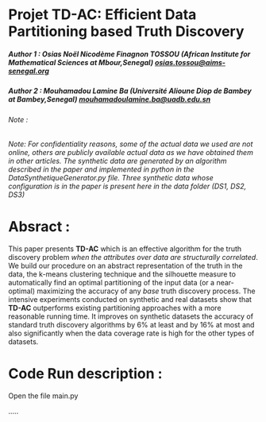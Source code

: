 
# Projet TD-AC: Efficient Data Partitioning based Truth Discovery

##### Author 1 : Osias Noël Nicodème Finagnon TOSSOU (African Institute for Mathematical Sciences at Mbour,Senegal) osias.tossou@aims-senegal.org
##### Author 2 : Mouhamadou Lamine Ba (Université Alioune Diop de Bambey at Bambey,Senegal) mouhamadoulamine.ba@uadb.edu.sn

###### Note :
*Note: For confidentiality reasons, some of the actual data we used are not online, others are publicly available actual data as we have obtained them in other articles. The synthetic data are generated by an algorithm described in the paper and implemented in python in the DataSynthetiqueGenerator.py file. Three synthetic data whose configuration is in the paper is present here in the data folder (DS1, DS2, DS3)*

# Absract :
This paper presents **TD-AC** which is an effective algorithm for the truth discovery problem *when the attributes over data are structurally correlated*. We build our procedure on an abstract representation of the truth in the data, the k-means clustering technique and the silhouette measure to automatically find  an optimal partitioning of the input data (or a near-optimal) maximizing the accuracy of any *base* truth discovery process. The intensive experiments conducted on synthetic and real datasets show that **TD-AC** outperforms existing  partitioning approaches with a more reasonable running time. It improves on synthetic datasets the accuracy of standard truth discovery algorithms by 6% at least and by 16%  at most and also significantly when the data coverage rate is high for the other types of datasets.

# Code Run description :

Open the file main.py

.....


